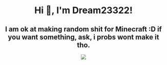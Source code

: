 <h1 align="center">Hi 👋, I'm Dream23322!</h1>
<h2 align="center">I am ok at making random shit for Minecraft :D if you want something, ask, i probs wont make it tho.</h2>
<p align="center"><img align="center" src="https://github-readme-stats.vercel.app/api/top-langs/?username=Dream23322&layout=compact&theme=dark"></p>
